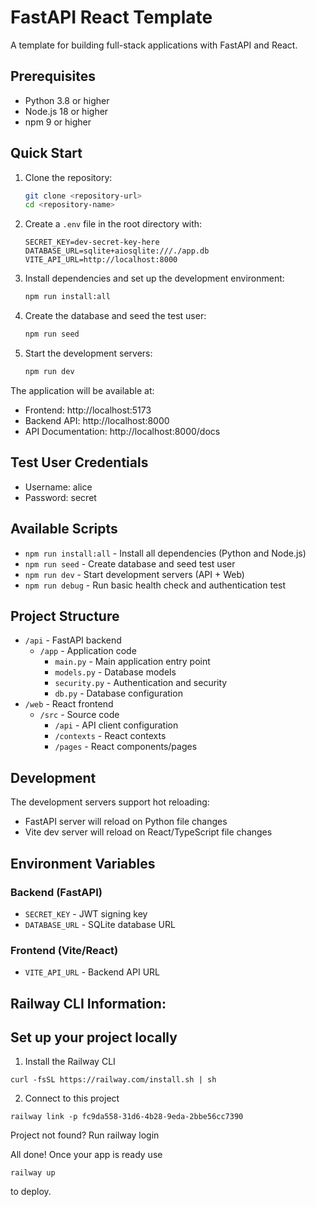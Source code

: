 # FastAPI React Template

A template for building full-stack applications with FastAPI and React.

## Prerequisites

- Python 3.8 or higher
- Node.js 18 or higher
- npm 9 or higher

## Quick Start

1. Clone the repository:
   ```bash
   git clone <repository-url>
   cd <repository-name>
   ```

2. Create a `.env` file in the root directory with:
   ```
   SECRET_KEY=dev-secret-key-here
   DATABASE_URL=sqlite+aiosqlite:///./app.db
   VITE_API_URL=http://localhost:8000
   ```

3. Install dependencies and set up the development environment:
   ```bash
   npm run install:all
   ```

4. Create the database and seed the test user:
   ```bash
   npm run seed
   ```

5. Start the development servers:
   ```bash
   npm run dev
   ```

The application will be available at:
- Frontend: http://localhost:5173
- Backend API: http://localhost:8000
- API Documentation: http://localhost:8000/docs

## Test User Credentials

- Username: alice
- Password: secret

## Available Scripts

- `npm run install:all` - Install all dependencies (Python and Node.js)
- `npm run seed` - Create database and seed test user
- `npm run dev` - Start development servers (API + Web)
- `npm run debug` - Run basic health check and authentication test

## Project Structure

- `/api` - FastAPI backend
  - `/app` - Application code
    - `main.py` - Main application entry point
    - `models.py` - Database models
    - `security.py` - Authentication and security
    - `db.py` - Database configuration
- `/web` - React frontend
  - `/src` - Source code
    - `/api` - API client configuration
    - `/contexts` - React contexts
    - `/pages` - React components/pages

## Development

The development servers support hot reloading:
- FastAPI server will reload on Python file changes
- Vite dev server will reload on React/TypeScript file changes

## Environment Variables

### Backend (FastAPI)
- `SECRET_KEY` - JWT signing key
- `DATABASE_URL` - SQLite database URL

### Frontend (Vite/React)
- `VITE_API_URL` - Backend API URL 



## Railway CLI Information:
## Set up your project locally

1. Install the Railway CLI
```
curl -fsSL https://railway.com/install.sh | sh
```

2. Connect to this project
```
railway link -p fc9da558-31d6-4b28-9eda-2bbe56cc7390
```
Project not found? Run railway login

All done! Once your app is ready use
```
railway up
```
to deploy.
